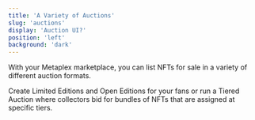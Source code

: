 ```yaml
---
title: 'A Variety of Auctions'
slug: 'auctions'
display: 'Auction UI?'
position: 'left'
background: 'dark'
---
```


With your Metaplex marketplace, you can list NFTs for sale in a variety of different auction formats.

Create Limited Editions and Open Editions for your fans or run a Tiered Auction where collectors bid for bundles of NFTs that are assigned at specific tiers.
